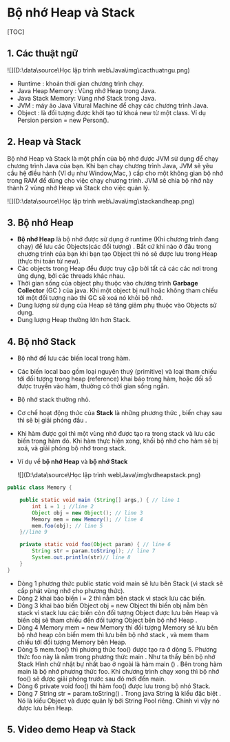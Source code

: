 # Bộ nhớ Heap và Stack

[TOC]

## 1. Các thuật ngữ 

![](D:\data\source\Học lập trình web\Java\img\cacthuatngu.png)



- Runtime : khoản thời gian chương trình chạy.
- Java Heap Memory : Vùng nhớ Heap trong Java.
- Java Stack Memory: Vùng nhớ Stack trong Java.
- JVM : máy ảo Java Vitural Machine để chạy các chương trình Java.
- Object : là đối tượng được khởi tạo từ khoá new từ một class. Ví dụ Persion persion = new Person().

## 2. Heap và Stack 

Bộ nhớ Heap và Stack là một phần của bộ nhớ được JVM sử dụng để chạy chương trình Java của bạn. Khi bạn chạy chương trình Java, JVM sẽ yêu cầu hệ điều hành (Ví dụ như Window,Mac, ) cấp cho một không gian bộ nhớ trong RAM để dùng cho việc chạy chương trình. JVM sẽ chia bộ nhớ này thành 2 vùng nhớ Heap và Stack cho việc quản lý.

![](D:\data\source\Học lập trình web\Java\img\stackandheap.png)

## 3. Bộ nhớ Heap 

- **Bộ nhớ Heap** là bộ nhớ được sử dụng ở runtime (Khi chương trình đang chạy) để lưu các Objects(các đối tượng) . Bất cứ khi nào ở đâu trong chương trình của bạn khi bạn tạo Object thì nó sẽ được lưu trong Heap (thực thi toán tử new).
- Các objects trong Heap đều được truy cập bởi tất cả các các nơi trong ứng dụng, bởi các threads khác nhau.
- Thời gian sống của object phụ thuộc vào chương trình **Garbage Collector** (GC ) của java. Khi một object bị null hoặc không tham chiếu tới một đối tượng nào thì GC sẽ xoá nó khỏi bộ nhớ.
- Dung lượng sử dụng của Heap sẽ tăng giảm phụ thuộc vào Objects sử dụng.
- Dung lượng Heap thường lớn hơn Stack.

## 4. Bộ nhớ Stack 

- Bộ nhớ để lưu các biến local trong hàm.

- Các biến local bao gồm loại nguyên thuỷ (primitive) và loại tham chiếu tới đối tượng trong heap (reference) khai báo trong hàm, hoặc đối số được truyền vào hàm, thường có thời gian sống ngắn.

- Bộ nhớ stack thường nhỏ.

- Cơ chế hoạt động thức của **Stack** là những phương thức , biến chạy sau thì sẽ bị giải phóng đầu .

- Khi hàm được gọi thì một vùng nhớ được tạo ra trong stack và lưu các biến trong hàm đó. Khi hàm thực hiện xong, khối bộ nhớ cho hàm sẽ bị xoá, và giải phóng bộ nhớ trong stack.

- Ví dụ về **bộ nhớ Heap** và **bộ nhớ Stack**

  ![](D:\data\source\Học lập trình web\Java\img\vdheapstack.png)

```java
public class Memory {

    public static void main (String[] args,) { // line 1
        int i = 1 ; //line 2
        Object obj = new Object(); // line 3
        Memory mem = new Memory(); // line 4
        mem.foo(obj); // line 5
    }//line 9

    private static void foo(Object param) { // line 6
        String str = param.toString(); // line 7
        System.out.println(str)// line 8
    }
}
```

- Dòng 1 phương thức public static void main sẽ lưu bên Stack (vì stack sẽ cấp phát vùng nhớ cho phương thức).
- Dòng 2 khai báo biến i = 2 thì nằm bên stack vì stack lưu các biến.
- Dòng 3 khai báo biến Object obj = new Object thì biến obj nằm bên stack vì stack lưu các biến còn đối tượng Object được lưu bên Heap và biến obj sẽ tham chiếu đến đối tượng Object bên bộ nhớ Heap .
- Dòng 4 Memory mem = new Memory thì đối tượng Memory sẽ lưu bên bộ nhớ heap còn biến mem thì lưu bên bộ nhớ stack , và mem tham chiếu tới đối tượng Memory bên Heap.
- Dòng 5 mem.foo() thì phương thức foo() được tạo ra ở dòng 5. Phương thức foo này là nằm trong phương thức main . Như ta thấy bên bộ nhớ Stack Hình chữ nhật bự nhất bao ở ngoài là hàm main () . Bên trong hàm main là bộ nhớ phương thức foo. Khi chương trình chạy xong thì bộ nhớ foo() sẽ được giải phóng trước sau đó mới đến main.
- Dòng 6 private void foo() thì hàm foo() được lưu trong bộ nhó Stack.
- Dòng 7 String str = param.toString() . Trong java String là kiểu đặc biệt . Nó là kiểu Object và được quản lý bởi String Pool riêng. Chính vì vậy nó được lưu bên Heap.

## 5. Video demo Heap và Stack